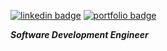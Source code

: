 [![linkedin badge](https://img.shields.io/badge/linkedin-Kevin-%230177B5?style=flat&logo=linkedin)](https://www.linkedin.com/in/zhiwei-zhang-kevin)
[![portfolio badge](https://img.shields.io/badge/portfolio-website-4d908e?logo=data:image/svg+xml)](https://zkzhang.com)

__*Software Development Engineer*__
